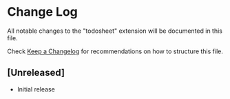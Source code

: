 # Change Log

All notable changes to the "todosheet" extension will be documented in this file.

Check [Keep a Changelog](http://keepachangelog.com/) for recommendations on how to structure this file.

## [Unreleased]

- Initial release